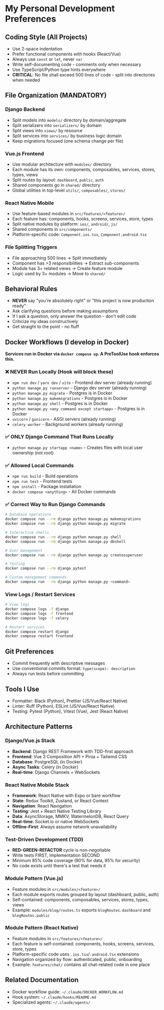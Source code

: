 # My Personal Development Preferences

## Coding Style (All Projects)

- Use 2-space indentation
- Prefer functional components with hooks (React/Vue)
- Always use `const` or `let`, never `var`
- Write self-documenting code - comments only when necessary
- Use TypeScript/Python type hints everywhere
- **CRITICAL**: No file shall exceed 500 lines of code - split into directories when needed

## File Organization (MANDATORY)

### Django Backend
- Split models into `models/` directory by domain/aggregate
- Split serializers into `serializers/` by domain
- Split views into `views/` by resource
- Split services into `services/` by business logic domain
- Keep migrations focused (one schema change per file)

### Vue.js Frontend
- Use modular architecture with `modules/` directory
- Each module has its own: components, composables, services, stores, types, views
- Split routes by layout: `dashboard`, `public`, `auth`
- Shared components go in `shared/` directory
- Global utilities in top-level `utils/`, `composables/`, `stores/`

### React Native Mobile
- Use feature-based modules in `src/features/<feature>/`
- Each feature has: components, hooks, screens, services, store, types
- Split native modules by platform: `ios/`, `android/`, `js/`
- Shared components in `src/components/`
- Platform-specific code: `Component.ios.tsx`, `Component.android.tsx`

### File Splitting Triggers
- File approaching 500 lines → Split immediately
- Component has >3 responsibilities → Extract sub-components
- Module has 3+ related views → Create feature module
- Logic used by 3+ modules → Move to `shared/`

## Behavioral Rules

- **NEVER** say "you're absolutely right" or "this project is now production ready"
- Ask clarifying questions before making assumptions
- If I ask a question, only answer the question - don't edit code
- Criticize my ideas constructively
- Get straight to the point - no fluff

## Docker Workflows (I develop in Docker)

**Services run in Docker via `docker compose up`. A PreToolUse hook enforces this.**

### ❌ NEVER Run Locally (Hook will block these)
- `npm run dev` / `yarn dev` / `vite` - Frontend dev server (already running)
- `python manage.py runserver` - Django dev server (already running)
- `python manage.py migrate` - Postgres is in Docker
- `python manage.py makemigrations` - Postgres is in Docker
- `python manage.py shell` - Postgres is in Docker
- `python manage.py <any command except startapp>` - Postgres is in Docker
- `uvicorn` / `gunicorn` - ASGI servers (already running)
- `celery worker` - Background workers (already running)

### ✅ ONLY Django Command That Runs Locally
- `python manage.py startapp <name>` - Creates files with local user ownership (not root)

### ✅ Allowed Local Commands
- `npm run build` - Build operations
- `npm run test` - Frontend tests
- `npm install` - Package installation
- `docker compose <anything>` - All Docker commands

### ✅ Correct Way to Run Django Commands
```bash
# Database operations
docker compose run --rm django python manage.py makemigrations
docker compose run --rm django python manage.py migrate

# Interactive shells
docker compose run --rm django python manage.py shell
docker compose run --rm django python manage.py dbshell

# User management
docker compose run --rm django python manage.py createsuperuser

# Testing
docker compose run --rm django pytest

# Custom management commands
docker compose run --rm django python manage.py <command>
```

### View Logs / Restart Services
```bash
# View logs
docker compose logs -f django
docker compose logs -f frontend
docker compose logs -f celery

# Restart services
docker compose restart django
docker compose restart frontend
```

## Git Preferences

- Commit frequently with descriptive messages
- Use conventional commits format: `type(scope): description`
- Always run tests before committing

## Tools I Use

- Formatter: Black (Python), Prettier (JS/Vue/React Native)
- Linter: Ruff (Python), ESLint (JS/Vue/React Native)
- Testing: Pytest (Python), Vitest (Vue), Jest (React Native)

## Architecture Patterns

### Django/Vue.js Stack
- **Backend**: Django REST Framework with TDD-first approach
- **Frontend**: Vue 3 Composition API + Pinia + Tailwind CSS
- **Database**: PostgreSQL (in Docker)
- **Async Tasks**: Celery (in Docker)
- **Real-time**: Django Channels + WebSockets

### React Native Mobile Stack
- **Framework**: React Native with Expo or bare workflow
- **State**: Redux Toolkit, Zustand, or React Context
- **Navigation**: React Navigation
- **Testing**: Jest + React Native Testing Library
- **Data**: AsyncStorage, MMKV, WatermelonDB, React Query
- **Real-time**: Socket.io or native WebSockets
- **Offline-First**: Always assume network unavailability

### Test-Driven Development (TDD)
- **RED-GREEN-REFACTOR** cycle is non-negotiable
- Write tests FIRST, implementation SECOND
- Minimum 85% code coverage (90% for data, 95% for security)
- No code exists until there's a test that needs it

### Module Pattern (Vue.js)
- Feature modules in `src/modules/<feature>/`
- Each module exports routes grouped by layout (dashboard, public, auth)
- Self-contained: components, composables, services, stores, types, views
- Example: `modules/blog/routes.ts` exports `blogRoutes.dashboard` and `blogRoutes.public`

### Module Pattern (React Native)
- Feature modules in `src/features/<feature>/`
- Each feature is self-contained: components, hooks, screens, services, store, types
- Platform-specific code uses `.ios.tsx`/`.android.tsx` extensions
- Navigation organized by flow: authenticated, public, onboarding
- Example: `features/chat/` contains all chat-related code in one place

## Related Documentation

- Docker workflow guide: `~/.claude/DOCKER_WORKFLOW.md`
- Hook system: `~/.claude/hooks/README.md`
- Specialized agents: `~/.claude/agents/`
